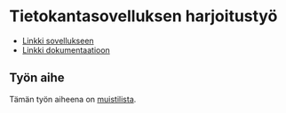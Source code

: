 # Tietokantasovelluksen harjoitustyö

* [Linkki sovellukseen](https://melker.users.cs.helsinki.fi/uni-tsoha/)
* [Linkki dokumentaatioon](https://github.com/meklu/uni-tsoha/blob/master/doc/dokumentaatio.pdf)

## Työn aihe

Tämän työn aiheena on [muistilista](http://advancedkittenry.github.io/suunnittelu_ja_tyoymparisto/aiheet/Muistilista.html).
